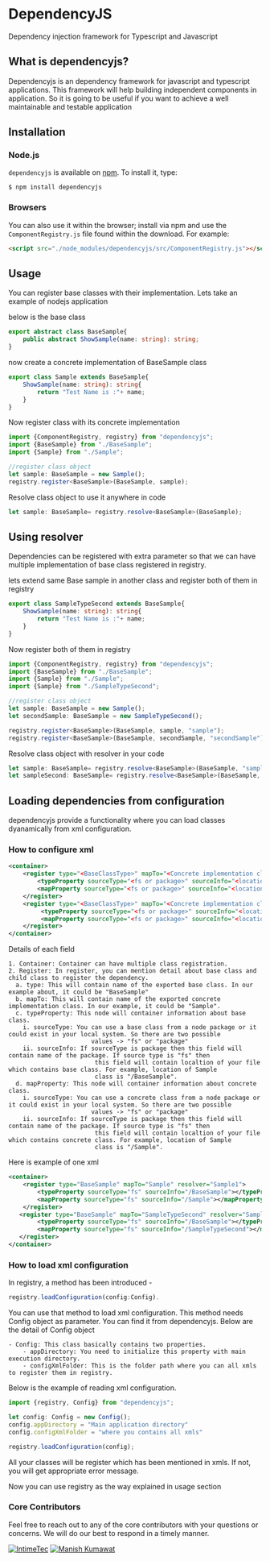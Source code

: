 # DependencyJS
Dependency injection framework for Typescript and Javascript

## What is dependencyjs?
Dependencyjs is an dependency framework for javascript and typescript applications. This framework will help building independent components in application. So it is going to be useful if you want to achieve a well maintainable and testable application

## Installation

### Node.js

`dependencyjs` is available on [npm](http://npmjs.org). To install it, type:

    $ npm install dependencyjs

### Browsers

You can also use it within the browser; install via npm and use the `ComponentRegistry.js` file found within the download. For example:

```html
<script src="./node_modules/dependencyjs/src/ComponentRegistry.js"></script>
```

## Usage

You can register base classes with their implementation. Lets take an example of nodejs application

below is the base class

```ts
export abstract class BaseSample{
    public abstract ShowSample(name: string): string;
}
```

now create a concrete implementation of BaseSample class

```ts
export class Sample extends BaseSample{
    ShowSample(name: string): string{
        return "Test Name is :"+ name;
    }
}
```

Now register class with its concrete implementation


```ts
import {ComponentRegistry, registry} from "dependencyjs";
import {BaseSample} from "./BaseSample";
import {Sample} from "./Sample";

//register class object
let sample: BaseSample = new Sample();
registry.register<BaseSample>(BaseSample, sample);
```

Resolve class object to use it anywhere in code
```ts
let sample: BaseSample= registry.resolve<BaseSample>(BaseSample);
```

## Using resolver

Dependencies can be registered with extra parameter so that we can have multiple implementation of base class registered
in registry.

lets extend same Base sample in another class and register both of them in registry


```ts
export class SampleTypeSecond extends BaseSample{
    ShowSample(name: string): string{
        return "Test Name is :"+ name;
    }
}
```

Now register both of them in registry


```ts
import {ComponentRegistry, registry} from "dependencyjs";
import {BaseSample} from "./BaseSample";
import {Sample} from "./Sample";
import {Sample} from "./SampleTypeSecond";

//register class object
let sample: BaseSample = new Sample();
let secondSample: BaseSample = new SampleTypeSecond();

registry.register<BaseSample>(BaseSample, sample, "sample");
registry.register<BaseSample>(BaseSample, secondSample, "secondSample");
```


Resolve class object with resolver in your code
```ts
let sample: BaseSample= registry.resolve<BaseSample>(BaseSample, "sample");
let sampleSecond: BaseSample= registry.resolve<BaseSample>(BaseSample, "secondSample");
```


## Loading dependencies from configuration

dependencyjs provide a functionality where you can load classes dyanamically from xml configuration.

### How to configure xml

```xml
<container>
    <register type="<BaseClassType>" mapTo="<Concrete implementation class name>" resolver="<any string to identify class>">
        <typeProperty sourceType="<fs or package>" sourceInfo="<location of file or package name>"></typeProperty>
        <mapProperty sourceType="<fs or package>" sourceInfo="<location of file or package name>"></mapProperty>
    </register>
    <register type="<BaseClassType>" mapTo="<Concrete implementation class name>" resolver="<any string to identify class>">
         <typeProperty sourceType="<fs or package>" sourceInfo="<location of file or package name>"></typeProperty>
         <mapProperty sourceType="<fs or package>" sourceInfo="<location of file or package name>"></mapProperty>
    </register>
</container>
```

Details of each field

    1. Container: Container can have multiple class registration.
    2. Register: In register, you can mention detail about base class and child class to register the dependency.
      a. type: This will contain name of the exported base class. In our example about, it could be "BaseSample"
      b. mapTo: This will contain name of the exported concrete implementation class. In our example, it could be "Sample".
      c. typeProperty: This node will container information about base class.
        i. sourceType: You can use a base class from a node package or it could exist in your local system. So there are two possible
                           values -> "fs" or "package"
        ii. sourceInfo: If sourceType is package then this field will contain name of the package. If source type is "fs" then
                            this field will contain localtion of your file which contains base class. For example, location of Sample
                            class is "/BaseSample".
      d. mapProperty: This node will container information about concrete class.
        i. sourceType: You can use a concrete class from a node package or it could exist in your local system. So there are two possible
                           values -> "fs" or "package"
        ii. sourceInfo: If sourceType is package then this field will contain name of the package. If source type is "fs" then
                            this field will contain localtion of your file which contains concrete class. For example, location of Sample
                            class is "/Sample".

Here is example of one xml

```xml
<container>
    <register type="BaseSample" mapTo="Sample" resolver="Sample1">
        <typeProperty sourceType="fs" sourceInfo="/BaseSample"></typeProperty>
        <mapProperty sourceType="fs" sourceInfo="/Sample"></mapProperty>
    </register>
   <register type="BaseSample" mapTo="SampleTypeSecond" resolver="Sample2">
        <typeProperty sourceType="fs" sourceInfo="/BaseSample"></typeProperty>
        <mapProperty sourceType="fs" sourceInfo="/SampleTypeSecond"></mapProperty>
   </register>
</container>
```

### How to load xml configuration

In registry, a method has been introduced -

```ts
registry.loadConfiguration(config:Config).
 ```

You can use that method to load xml configuration. This method needs Config object as parameter. You can find it
from dependencyjs. Below are the detail of Config object

    - Config: This class basically contains two properties.
        - appDirectory: You need to initialize this property with main execution directory.
        - configXmlFolder: This is the folder path where you can all xmls to register them in registry.

Below is the example of reading xml configuration.
```ts
import {registry, Config} from "dependencyjs";

let config: Config = new Config();
config.appDirectory = "Main application directory"
config.configXmlFolder = "where you contains all xmls"

registry.loadConfiguration(config);
```

All your classes will be register which has been mentioned in xmls. If not, you will get appropriate error message.

Now you can use registry as the way explained in usage section

### Core Contributors

Feel free to reach out to any of the core contributors with your questions or
concerns. We will do our best to respond in a timely manner.

[![IntimeTec](https://github.com/InTimeTecGitHub/)](https://github.com/InTimeTecGitHub/)
[![Manish Kumawat](https://github.com/ManishKumawat)](https://github.com/ManishKumawat)
